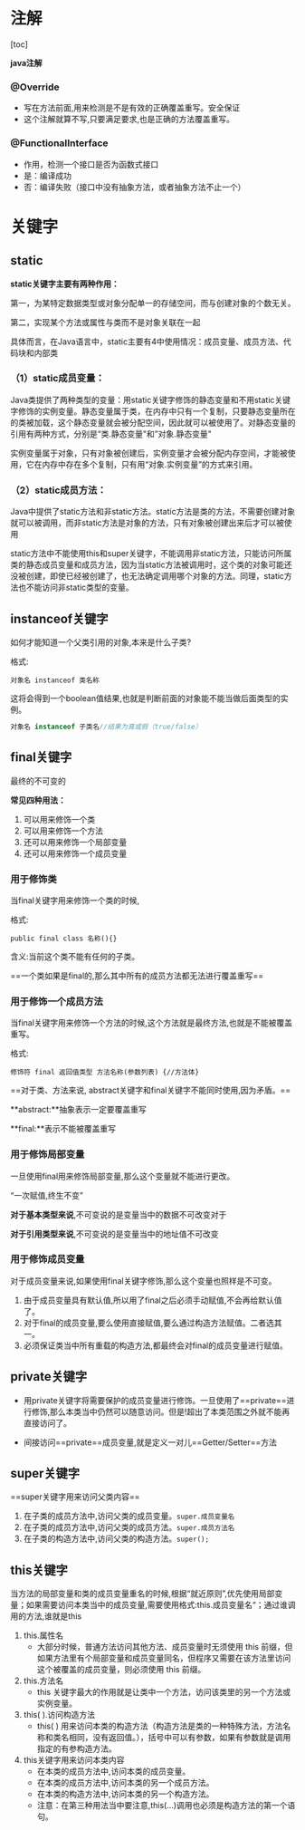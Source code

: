# 注解

[toc]

**java注解**

### @Override

* 写在方法前面,用来检测是不是有效的正确覆盖重写。安全保证
* 这个注解就算不写,只要满足要求,也是正确的方法覆盖重写。

### @FunctionaIInterface

* 作用，检测一个接口是否为函数式接口
* 是：编译成功
* 否：编译失败（接口中没有抽象方法，或者抽象方法不止一个）

# 关键字

## static

**static关键字主要有两种作用：**

第一，为某特定数据类型或对象分配单一的存储空间，而与创建对象的个数无关。

第二，实现某个方法或属性与类而不是对象关联在一起

具体而言，在Java语言中，static主要有4中使用情况：成员变量、成员方法、代码块和内部类

### （1）static成员变量：

Java类提供了两种类型的变量：用static关键字修饰的静态变量和不用static关键字修饰的实例变量。静态变量属于类，在内存中只有一个复制，只要静态变量所在的类被加载，这个静态变量就会被分配空间，因此就可以被使用了。对静态变量的引用有两种方式，分别是“类.静态变量"和”对象.静态变量"

实例变量属于对象，只有对象被创建后，实例变量才会被分配内存空间，才能被使用，它在内存中存在多个复制，只有用“对象.实例变量”的方式来引用。

### （2）static成员方法：

Java中提供了static方法和非static方法。static方法是类的方法，不需要创建对象就可以被调用，而非static方法是对象的方法，只有对象被创建出来后才可以被使用

static方法中不能使用this和super关键字，不能调用非static方法，只能访问所属类的静态成员变量和成员方法，因为当static方法被调用时，这个类的对象可能还没被创建，即使已经被创建了，也无法确定调用哪个对象的方法。同理，static方法也不能访问非static类型的变量。



## instanceof关键字

如何才能知道一个父类引用的对象,本来是什么子类?

格式:

`对象名 instanceof 类名称`

这将会得到一个boolean值结果,也就是判断前面的对象能不能当做后面类型的实例。

```java
对象名 instanceof 子类名//结果为真或假（true/false）
```



## final关键字

最终的不可变的

**常见四种用法：**

1. 可以用来修饰一个类
2. 可以用来修饰一个方法
3. 还可以用来修饰一个局部变量
4. 还可以用来修饰一个成员变量

### 用于修饰类

当final关键字用来修饰一个类的时候,

格式:

`public final class 名称(){}`

含义:当前这个类不能有任何的子类。

==一个类如果是final的,那么其中所有的成员方法都无法进行覆盖重写==

### 用于修饰一个成员方法

当final关键字用来修饰一个方法的时候,这个方法就是最终方法,也就是不能被覆盖重写。

格式:

`修饰符 final 返回值类型 方法名称(参数列表) {//方法体}`

==对于类、方法来说, abstract关键字和final关键字不能同时使用,因为矛盾。==

**abstract:**抽象表示一定要覆盖重写

**final:**表示不能被覆盖重写

### 用于修饰局部变量

一旦使用final用来修饰局部变量,那么这个变量就不能进行更改。

“一次赋值,终生不变”

**对于基本类型来说**,不可变说的是变量当中的数据不可改变对于

**对于引用类型来说**,不可变说的是变量当中的地址值不可改变

### 用于修饰成员变量

对于成员变量来说,如果使用final关键字修饰,那么这个变量也照样是不可变。

1. 由于成员变量具有默认值,所以用了final之后必须手动赋值,不会再给默认值了。
2. 对于final的成员变量,要么使用直接赋值,要么通过构造方法赋值。二者选其一。
3. 必须保证类当中所有重载的构造方法,都最终会对final的成员变量进行赋值。

## private关键字

* 用private关键字将需要保护的成员变量进行修饰。一旦使用了==private==进行修饰,那么本类当中仍然可以随意访问。但是!超出了本类范围之外就不能再直接访问了。

* 间接访问==private==成员变量,就是定义一对儿==Getter/Setter==方法

## super关键字

==super关键字用来访问父类内容==

1. 在子类的成员方法中,访问父类的成员变量。`super.成员变量名`
2. 在子类的成员方法中,访问父类的成员方法。`super.成员方法名`
3. 在子类的构造方法中,访问父类的构造方法。`super();`

## this关键字

当方法的局部变量和类的成员变量重名的时候,根据“就近原则”,优先使用局部变量；如果需要访问本类当中的成员变量,需要使用格式:this.成员变量名“；通过谁调用的方法,谁就是this

1. this.属性名
   * 大部分时候，普通方法访问其他方法、成员变量时无须使用 this 前缀，但如果方法里有个局部变量和成员变量同名，但程序又需要在该方法里访问这个被覆盖的成员变量，则必须使用 this 前缀。
2. this.方法名
   * this 关键字最大的作用就是让类中一个方法，访问该类里的另一个方法或实例变量。
3. this( ).访问构造方法
   * this( ) 用来访问本类的构造方法（构造方法是类的一种特殊方法，方法名称和类名相同，没有返回值。），括号中可以有参数，如果有参数就是调用指定的有参构造方法。
4. this关键字用来访问本类内容
   * 在本类的成员方法中,访问本类的成员变量。
   * 在本类的成员方法中,访问本类的另一个成员方法。
   * 在本类的构造方法中,访问本类的另一个构造方法。
   * 注意：在第三种用法当中要注意,this(...)调用也必须是构造方法的第一个语句。
